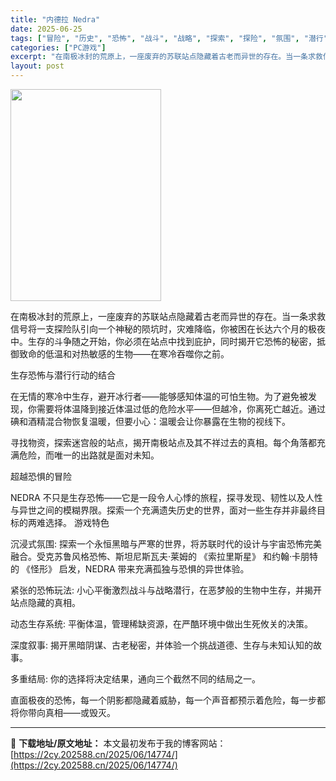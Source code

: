 ```yaml
---
title: "内德拉 Nedra"
date: 2025-06-25
tags: ["冒险", "历史", "恐怖", "战斗", "战略", "探索", "探险", "氛围", "潜行", "灾难"]
categories: ["PC游戏"]
excerpt: "在南极冰封的荒原上，一座废弃的苏联站点隐藏着古老而异世的存在。当一条求救信号将一支探险队引向一个神秘的陨坑时，灾难降临，你被困在长达六个月的极夜中。生存的斗争随之开始，你必须在站点中找到庇护，同时揭开它恐怖的秘密，抵御致命的低温和对热敏感的生物——在寒冷吞噬你之前。 生存恐怖与潜行行动的结合 在无情&hellip;"
layout: post
---
```


<img class="aligncenter size-full wp-image-14775" src="https://2cy.202588.cn/wp-content/uploads/2025/06/2025062503273478.jpg" alt="" width="241" height="339" />

在南极冰封的荒原上，一座废弃的苏联站点隐藏着古老而异世的存在。当一条求救信号将一支探险队引向一个神秘的陨坑时，灾难降临，你被困在长达六个月的极夜中。生存的斗争随之开始，你必须在站点中找到庇护，同时揭开它恐怖的秘密，抵御致命的低温和对热敏感的生物——在寒冷吞噬你之前。

生存恐怖与潜行行动的结合

在无情的寒冷中生存，避开冰行者——能够感知体温的可怕生物。为了避免被发现，你需要将体温降到接近体温过低的危险水平——但越冷，你离死亡越近。通过碘和酒精混合物恢复温暖，但要小心：温暖会让你暴露在生物的视线下。

寻找物资，探索迷宫般的站点，揭开南极站点及其不祥过去的真相。每个角落都充满危险，而唯一的出路就是面对未知。

超越恐惧的冒险

NEDRA 不只是生存恐怖——它是一段令人心悸的旅程，探寻发现、韧性以及人性与异世之间的模糊界限。探索一个充满遗失历史的世界，面对一些生存并非最终目标的两难选择。
游戏特色

沉浸式氛围: 探索一个永恒黑暗与严寒的世界，将苏联时代的设计与宇宙恐怖完美融合。受克苏鲁风格恐怖、斯坦尼斯瓦夫·莱姆的 《索拉里斯星》 和约翰·卡朋特的 《怪形》 启发，NEDRA 带来充满孤独与恐惧的异世体验。

紧张的恐怖玩法: 小心平衡激烈战斗与战略潜行，在恶梦般的生物中生存，并揭开站点隐藏的真相。

动态生存系统: 平衡体温，管理稀缺资源，在严酷环境中做出生死攸关的决策。

深度叙事: 揭开黑暗阴谋、古老秘密，并体验一个挑战道德、生存与未知认知的故事。

多重结局: 你的选择将决定结果，通向三个截然不同的结局之一。

直面极夜的恐怖，每一个阴影都隐藏着威胁，每一个声音都预示着危险，每一步都将你带向真相——或毁灭。

---
📖 **下载地址/原文地址：** 本文最初发布于我的博客网站：[https://2cy.202588.cn/2025/06/14774/](https://2cy.202588.cn/2025/06/14774/)
